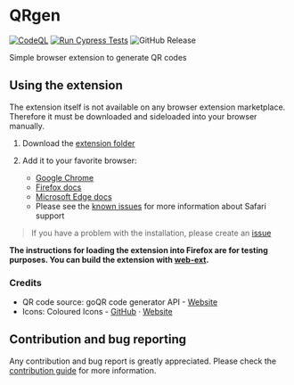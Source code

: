 # QRgen
[![CodeQL](https://github.com/Stepan02/qrgen/actions/workflows/github-code-scanning/codeql/badge.svg)](https://github.com/Stepan02/qrgen/actions/workflows/github-code-scanning/codeql)
[![Run Cypress Tests](https://github.com/Stepan02/qrgen/actions/workflows/cypress.yml/badge.svg)](https://github.com/Stepan02/qrgen/actions/workflows/cypress.yml)
![GitHub Release](https://img.shields.io/github/v/release/stepan02/qrgen?include_prereleases)


Simple browser extension to generate QR codes

## Using the extension
The extension itself is not available on any browser extension marketplace. Therefore it must be downloaded and sideloaded into your browser manually.
1. Download the [extension folder](extension)
2. Add it to your favorite browser:
   
   - [Google Chrome](https://developer.chrome.com/docs/extensions/get-started/tutorial/hello-world)
   - [Firefox docs](https://extensionworkshop.com/documentation/develop/temporary-installation-in-firefox/)
   - [Microsoft Edge docs](https://learn.microsoft.com/en-us/microsoft-edge/extensions-chromium/getting-started/extension-sideloading)
   - Please see the [known issues](https://github.com/Stepan02/qrgen/blob/main/CONTRIBUTING.md#-safari-browser) for more information about Safari support
  > If you have a problem with the installation, please create an [issue](https://github.com/Stepan02/qrgen/issues)

**The instructions for loading the extension into Firefox are for testing purposes. You can build the extension with [web-ext](https://extensionworkshop.com/documentation/develop/getting-started-with-web-ext/).**

### Credits
- QR code source: goQR code generator API - [Website](https://goqr.me/api/)
- Icons: Coloured Icons - [GitHub](https://github.com/dheereshagrwal/coloured-icons/tree/master) &centerdot; [Website](https://coloured-icons.vercel.app/)
## Contribution and bug reporting
Any contribution and bug report is greatly appreciated.
Please check the [contribution guide](https://github.com/Stepan02/qrgen/blob/main/CONTRIBUTING.md) for more information.

